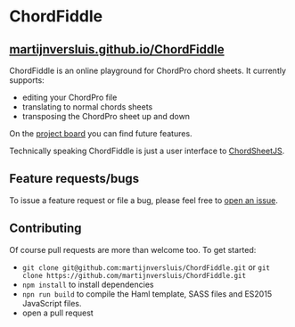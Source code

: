 # ChordFiddle

## [martijnversluis.github.io/ChordFiddle](https://martijnversluis.github.io/ChordFiddle/)

ChordFiddle is an online playground for ChordPro chord sheets. It currently supports:

- editing your ChordPro file
- translating to normal chords sheets
- transposing the ChordPro sheet up and down

On the [project board](https://github.com/martijnversluis/ChordFiddle/projects/1) you can find future features.

Technically speaking ChordFiddle is just a user interface to [ChordSheetJS](https://github.com/martijnversluis/ChordSheetJS).

## Feature requests/bugs

To issue a feature request or file a bug, please feel free to [open an issue](https://github.com/martijnversluis/ChordFiddle/issues/new).

## Contributing

Of course pull requests are more than welcome too. To get started:

- `git clone git@github.com:martijnversluis/ChordFiddle.git` or `git clone https://github.com/martijnversluis/ChordFiddle.git`
- `npm install` to install dependencies
- `npn run build` to compile the Haml template, SASS files and ES2015 JavaScript files.
- open a pull request
